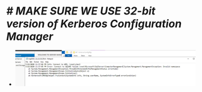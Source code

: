 # **_# MAKE SURE WE USE 32-bit version of Kerberos Configuration Manager_**


- ![image.png](/.attachments/image-7b49b5c5-267c-4623-9813-db92e8d3b926.png)



